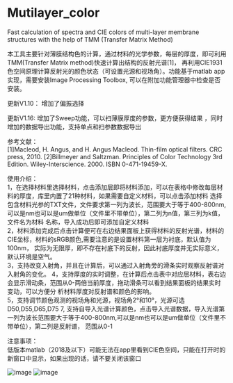 # Mutilayer_color
Fast calculation of spectra and CIE colors of multi-layer membrane structures with the help of TMM (Transfer Matrix Method)

本工具主要针对薄膜结构色的计算，通过材料的光学参数，每层的厚度，即可利用TMM(Transfer Matrix method)快速计算出结构的反射光谱[1]，
再利用CIE1931色空间原理计算反射光的颜色状态（可设置光源和视场角）。功能基于matlab app 实现，需要安装Image Processing Toolbox,
可以在附加功能管理器中检查是否安装。

更新V1.10：
增加了偏振选择

更新V1.16:
增加了Sweep功能，可以扫薄膜厚度的参数，更方便获得结果 ，同时增加的数据导出功能，支持单点和扫参数数据导出 
  

参考文献：  
[1]Macleod, H. Angus, and H. Angus Macleod. Thin-film optical filters. CRC press, 2010.
[2]Billmeyer and Saltzman. Principles of Color Technology 3rd Edition. Wiley-Interscience. 2000. ISBN 0-471-19459-X.

使用介绍：  
1，在选择材料里选择材料，点击添加层即将材料添加，可以在表格中修改每层材料的厚度，库里内置了21种材料，如果需要自定义材料，可以点击添加材料
选择包含材料光参的TXT文件，文件要求第一列为波长，范围要大于等于400-800nm,可以是nm也可以是um做单位（文件里不带单位），第二列为n值，第三列为k值，文件名为材料
名称，导入成功后即可添加自定义材料  
2，材料添加完成后点击计算便可在右边结果面板上获得材料的反射光谱，材料的CIE坐标，材料的sRGB颜色,需要注意的是设置材料第一层为衬底，默认值为100nm，
实际为无限厚，即不存在衬底下的反射，因此衬底厚度并无实际意义，默认环境是空气。  
3，支持改变入射角，并且在计算后，可以通过入射角旁的滑条实时观察反射谱对入射角的变化。
4，支持厚度的实时调整，在计算后点击表中对应层材料，表右边会显示滑动条，范围从0-两倍当前厚度，拖动滑条可以看到结果面板的结果实时变动，可以方便分
析材料厚度对反射谱和颜色的影响。  
5，支持调节颜色观测的视场角和光源，视场角2°和10°，光源可选D50,D55,D65,D75
7, 支持自导入光谱计算颜色，点击导入光谱数据，导入光谱第一列为波长范围要大于等于400-800nm,可以是nm也可以是um做单位（文件里不带单位），第二列是反射谱，
范围从0-1  
  
 注意事项：  
 低版本matlab（2018及以下）可能无法在app里看到CIE色空间，只能在打开时的新窗口中显示，如果出现的话，请不要关闭该窗口
    
![image](https://user-images.githubusercontent.com/109337832/181210147-6344766e-8f72-4e28-9c37-dd093a66073c.png)
![image](https://user-images.githubusercontent.com/109337832/190897306-aa0138d0-3d22-4056-a3f9-e2828b94fb1d.png)

 
